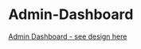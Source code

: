 # Admin-Dashboard

[Admin Dashboard - see design here](https://besarajruli.github.io/Admin-Dashboard/)

